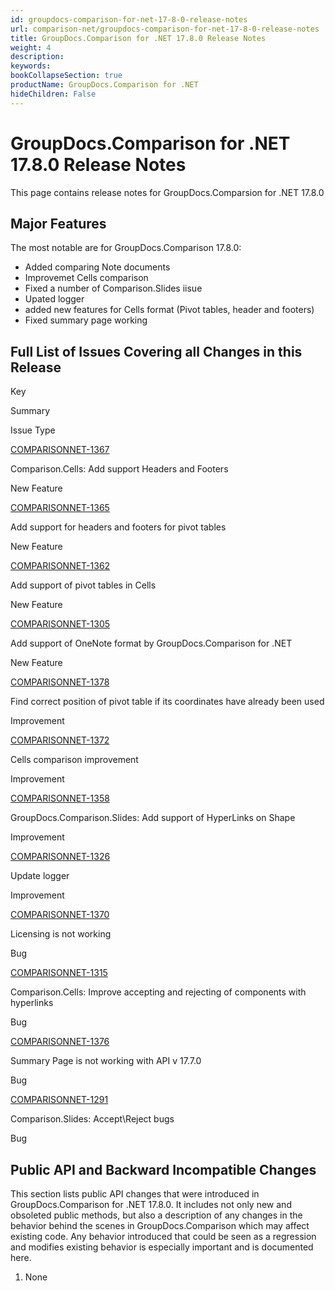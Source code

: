 ```yaml
---
id: groupdocs-comparison-for-net-17-8-0-release-notes
url: comparison-net/groupdocs-comparison-for-net-17-8-0-release-notes
title: GroupDocs.Comparison for .NET 17.8.0 Release Notes
weight: 4
description: 
keywords: 
bookCollapseSection: true
productName: GroupDocs.Comparison for .NET
hideChildren: False
---
```


# GroupDocs.Comparison for .NET 17.8.0 Release Notes

This page contains release notes for GroupDocs.Comparsion for .NET 17.8.0

## Major Features

The most notable are for GroupDocs.Comparison 17.8.0:

*   Added comparing Note documents
*   Improvemet Cells comparison
*   Fixed a number of Comparison.Slides iisue
*   Upated logger
*   added new features for Cells format (Pivot tables, header and footers)
*   Fixed summary page working

## Full List of Issues Covering all Changes in this Release

Key

Summary

Issue Type

[COMPARISONNET-1367](http://lisbon.dynabic.com/jira/browse/COMPARISONNET-1367)

Comparison.Cells: Add support Headers and Footers

New Feature

[COMPARISONNET-1365](http://lisbon.dynabic.com/jira/browse/COMPARISONNET-1365)

Add support for headers and footers for pivot tables

New Feature

[COMPARISONNET-1362](http://lisbon.dynabic.com/jira/browse/COMPARISONNET-1362)

Add support of pivot tables in Cells

New Feature

[COMPARISONNET-1305](http://lisbon.dynabic.com/jira/browse/COMPARISONNET-1305)

Add support of OneNote format by GroupDocs.Comparison for .NET

New Feature

[COMPARISONNET-1378](http://lisbon.dynabic.com/jira/browse/COMPARISONNET-1378)

Find correct position of pivot table if its coordinates have already been used

Improvement

[COMPARISONNET-1372](http://lisbon.dynabic.com/jira/browse/COMPARISONNET-1372)

Cells comparison improvement

Improvement

[COMPARISONNET-1358](http://lisbon.dynabic.com/jira/browse/COMPARISONNET-1358)

GroupDocs.Comparison.Slides: Add support of HyperLinks on Shape

Improvement

[COMPARISONNET-1326](http://lisbon.dynabic.com/jira/browse/COMPARISONNET-1326)

Update logger

Improvement

[COMPARISONNET-1370](http://lisbon.dynabic.com/jira/browse/COMPARISONNET-1370)

Licensing is not working

Bug

[COMPARISONNET-1315](http://lisbon.dynabic.com/jira/browse/COMPARISONNET-1315)

Comparison.Cells: Improve accepting and rejecting of components with hyperlinks

Bug

[COMPARISONNET-1376](http://lisbon.dynabic.com/jira/browse/COMPARISONNET-1372)

Summary Page is not working with API v 17.7.0

Bug

[COMPARISONNET-1291](http://lisbon.dynabic.com/jira/browse/COMPARISONNET-1291)

Comparison.Slides: Accept\\Reject bugs

Bug

## Public API and Backward Incompatible Changes

This section lists public API changes that were introduced in GroupDocs.Comparison for .NET 17.8.0. It includes not only new and obsoleted public methods, but also a description of any changes in the behavior behind the scenes in GroupDocs.Comparison which may affect existing code. Any behavior introduced that could be seen as a regression and modifies existing behavior is especially important and is documented here.

  

1.  None
